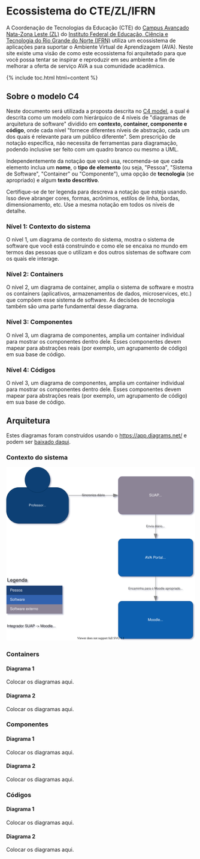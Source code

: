 # Ecossistema do CTE/ZL/IFRN

A Coordenação de Tecnologias da Educação (CTE) do [Campus Avançado Nata-Zona Leste (ZL)](https://ead.ifrn.edu.br/portal/) do [Instituto Federal de Educação, Ciência e Tecnologia do Rio Grande do Norte (IFRN)](https://ifrn.edu.br/) utiliza um ecossistema de aplicações para suportar o Ambiente Virtual de Aprendizagem (AVA). Neste site existe uma visão de como este ecossistema foi arquitetado para que você possa tentar se inspirar e reproduzir em seu ambiente a fim de melhorar a oferta de serviço AVA a sua comunidade acadêmica.

{% include toc.html html=content %}

## Sobre o modelo C4

Neste documento será utilizada a proposta descrita no [C4 model](https://c4model.com/), a qual é descrita como um modelo com hierárquico de 4 níveis de "diagramas de arquitetura de software" dividido em **contexto, container, componente e código**, onde cada nível "fornece diferentes níveis de abstração, cada um dos quais é relevante para um público diferente". Sem prescrição de notação específica, não necessita de ferramentas para diagramação, podendo inclusive ser feito com um quadro branco ou mesmo a UML.

Independentemente da notação que você usa, recomenda-se que cada elemento inclua um **nome**, o **tipo de elemento** (ou seja, "Pessoa", "Sistema de Software", "Container" ou "Componente"), uma opção de **tecnologia** (se apropriado) e algum **texto descritivo**.

Certifique-se de ter legenda para descreva a notação que esteja usando. Isso deve abranger cores, formas, acrônimos, estilos de linha, bordas, dimensionamento, etc. Use a mesma notação em todos os níveis de detalhe.

### Nível 1: Contexto do sistema

O nível 1, um diagrama de contexto do sistema, mostra o sistema de software que você está construindo e como ele se encaixa no mundo em termos das pessoas que o utilizam e dos outros sistemas de software com os quais ele interage.

### Nível 2: Containers

O nível 2, um diagrama de container, amplia o sistema de software e mostra os containers (aplicativos, armazenamentos de dados, microservices, etc.) que compõem esse sistema de software. As decisões de tecnologia também são uma parte fundamental desse diagrama.

### Nível 3: Componentes

O nível 3, um diagrama de componentes, amplia um container individual para mostrar os componentes dentro dele. Esses componentes devem mapear para abstrações reais (por exemplo, um agrupamento de código) em sua base de código.

### Nível 4: Códigos

O nível 3, um diagrama de componentes, amplia um container individual para mostrar os componentes dentro dele. Esses componentes devem mapear para abstrações reais (por exemplo, um agrupamento de código) em sua base de código.

## Arquitetura

Estes diagramas foram construídos usando o https://app.diagrams.net/ e podem ser [baixado daqui](integrador_suap_moodle.drawio).

### Contexto do sistema

![Contexto do sistema](integrador_suap_moodle.svg)

### Containers

#### Diagrama 1

Colocar os diagramas aqui.

#### Diagrama 2

Colocar os diagramas aqui.

### Componentes

#### Diagrama 1

Colocar os diagramas aqui.

#### Diagrama 2

Colocar os diagramas aqui.

### Códigos

#### Diagrama 1

Colocar os diagramas aqui.

#### Diagrama 2

Colocar os diagramas aqui.
